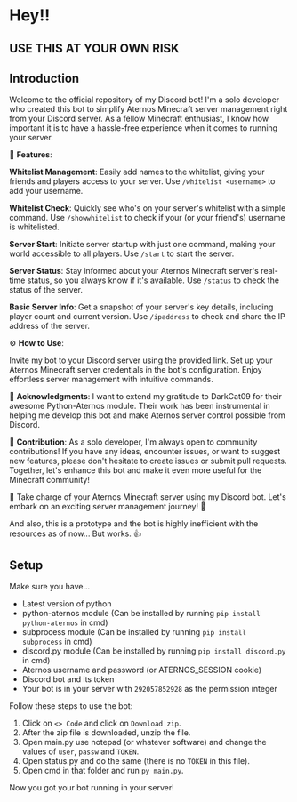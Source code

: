 # Hey!!

## USE THIS AT YOUR OWN RISK

## Introduction

Welcome to the official repository of my Discord bot! I'm a solo developer who created this bot to simplify Aternos Minecraft server management right from your Discord server. As a fellow Minecraft enthusiast, I know how important it is to have a hassle-free experience when it comes to running your server.

🚀 **Features**:

**Whitelist Management**: Easily add names to the whitelist, giving your friends and players access to your server. Use `/whitelist <username>` to add your username.

**Whitelist Check**: Quickly see who's on your server's whitelist with a simple command. Use `/showwhitelist` to check if your (or your friend's) username is whitelisted.

**Server Start**: Initiate server startup with just one command, making your world accessible to all players. Use `/start` to start the server.

**Server Status**: Stay informed about your Aternos Minecraft server's real-time status, so you always know if it's available. Use `/status` to check the status of the server.

**Basic Server Info**: Get a snapshot of your server's key details, including player count and current version. Use `/ipaddress` to check and share the IP address of the server.



⚙️ **How to Use**:

Invite my bot to your Discord server using the provided link.
Set up your Aternos Minecraft server credentials in the bot's configuration.
Enjoy effortless server management with intuitive commands.

🙏 **Acknowledgments**:
I want to extend my gratitude to DarkCat09 for their awesome Python-Aternos module. Their work has been instrumental in helping me develop this bot and make Aternos server control possible from Discord.

🤝 **Contribution**:
As a solo developer, I'm always open to community contributions! If you have any ideas, encounter issues, or want to suggest new features, please don't hesitate to create issues or submit pull requests. Together, let's enhance this bot and make it even more useful for the Minecraft community!

🚀 Take charge of your Aternos Minecraft server using my Discord bot. Let's embark on an exciting server management journey! 🎉

And also, this is a prototype and the bot is highly inefficient with the resources as of now... But works. 👍

## Setup

Make sure you have...

* Latest version of python
* python-aternos module (Can be installed by running `pip install python-aternos` in cmd)
* subprocess module (Can be installed by running `pip install subprocess` in cmd)
* discord.py module (Can be installed by running `pip install discord.py` in cmd)
* Aternos username and password (or ATERNOS_SESSION cookie)
* Discord bot and its token
* Your bot is in your server with `292057852928` as the permission integer

Follow these steps to use the bot:

1. Click on `<> Code` and click on  `Download zip`.
2. After the zip file is downloaded, unzip the file.
3. Open main.py use notepad (or whatever software) and change the values of `user`, `passw` and `TOKEN`.
4. Open status.py and do the same (there is no `TOKEN` in this file). 
5. Open cmd in that folder and run `py main.py`.

Now you got your bot running in your server!


